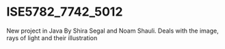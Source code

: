 # ISE5782_7742_5012
New project in Java
By Shira Segal and Noam Shauli.
Deals with the image, rays of light and their illustration
